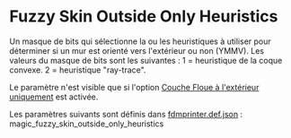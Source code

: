 # Fuzzy Skin Outside Only Heuristics

Un masque de bits qui sélectionne la ou les heuristiques à utiliser pour déterminer si un mur est orienté vers l'extérieur ou non (YMMV). Les valeurs du masque de bits sont les suivantes : 1 = heuristique de la coque convexe. 2 = heuristique "ray-trace".


Le paramètre n'est visible que si l'option [Couche Floue à l'extérieur uniquement](../experimental/magic_fuzzy_skin_outside_only.md) est activée.

Les paramètres suivants sont définis dans [fdmprinter.def.json](https://github.com/smartavionics/Cura/blob/mb-master/resources/definitions/fdmprinter.def.json) : magic_fuzzy_skin_outside_only_heuristics
